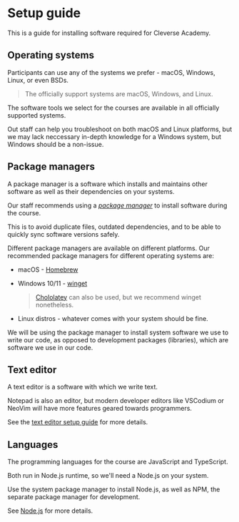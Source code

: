 # Setup guide

This is a guide for installing software required for Cleverse Academy.

## Operating systems

Participants can use any of the systems we prefer -
macOS, Windows, Linux, or even BSDs.

> The officially support systems are macOS, Windows, and Linux.

The software tools we select for the courses are available in all
officially supported systems.

Out staff can help you troubleshoot on both macOS and Linux platforms,
but we may lack neccessary in-depth knowledge for a Windows system,
but Windows should be a non-issue.

## Package managers

A package manager is a software which installs and
maintains other software as well as their
dependencies on your systems.

Our staff recommends using a [_package manager_](https://en.wikipedia.org/wiki/Package_manager)
to install software during the course.

This is to avoid duplicate files, outdated dependencies,
and to be able to quickly sync software versions safely.

Different package managers are available on different
platforms. Our recommended package managers for different
operating systems are:

- macOS - [Homebrew](https://brew.sh)

- Windows 10/11 - [winget](https://learn.microsoft.com/en-us/windows/package-manager/winget/)

  > [Chololatey](https://chocolatey.org) can also be used,
  > but we recommend winget nonetheless.

- Linux distros - whatever comes with your system should be fine.

We will be using the package manager to install system software
we use to write our code, as opposed to development
packages (libraries), which are software we use in our code.

## Text editor

A text editor is a software with which we write text.

Notepad is also an editor, but modern developer editors
like VSCodium or NeoVim will have more features geared
towards programmers.

See the [text editor setup guide](./editor.md)
for more details.

## Languages

The programming languages for the course are JavaScript
and TypeScript.

Both run in Node.js runtime, so we'll need a Node.js
on your system.

Use the system package manager to install Node.js,
as well as NPM, the separate package manager for
development.

See [Node.js](./node.md) for more details.
